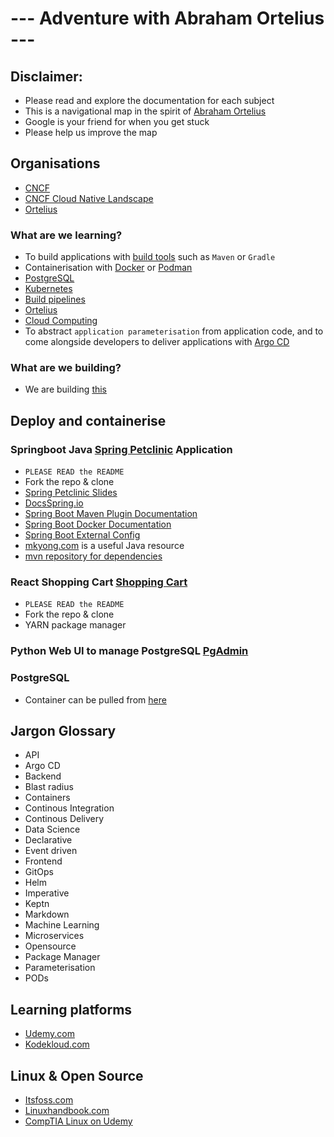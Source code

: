 # --- Adventure with Abraham Ortelius ---

## Disclaimer:
- Please read and explore the documentation for each subject
- This is a navigational map in the spirit of [Abraham Ortelius](https://en.wikipedia.org/wiki/Abraham_Ortelius)
- Google is your friend for when you get stuck
- Please help us improve the map

## Organisations
- [CNCF](https://www.cncf.io/)
- [CNCF Cloud Native Landscape](https://landscape.cncf.io/)
- [Ortelius](https://ortelius.io/)

### What are we learning?
- To build applications with [build tools](https://www.plutora.com/ci-cd-tools/software-build-tools) such as `Maven` or `Gradle`
- Containerisation with [Docker](https://www.docker.com/) or [Podman](https://podman.io/)
- [PostgreSQL](https://www.postgresql.org/)
- [Kubernetes](https://kubernetes.io/)
- [Build pipelines](https://opensource.com/article/19/4/devops-pipeline)
- [Ortelius](https://ortelius.io/)
- [Cloud Computing](https://www.zdnet.com/article/what-is-cloud-computing-everything-you-need-to-know-about-the-cloud/)
- To abstract `application parameterisation` from application code, and to come alongside developers to deliver applications with [Argo CD](https://argo-cd.readthedocs.io/en/stable/user-guide/parameters/)

### What are we building?
- We are building [this](https://filedn.eu/lJEPcSQWQQPRsWJKijxnXCQ/ortelius/gitops/01-ci-dev-ortelius-cloudnative-architecture-poc.html)

## Deploy and containerise
### Springboot Java [Spring Petclinic](https://github.com/spring-projects/spring-petclinic) Application
- `PLEASE READ the README`
- Fork the repo & clone
- [Spring Petclinic Slides](https://speakerdeck.com/michaelisvy/spring-petclinic-sample-application)
- [DocsSpring.io](https://docs.spring.io/)
- [Spring Boot Maven Plugin Documentation](https://docs.spring.io/spring-boot/docs/current/maven-plugin/reference/htmlsingle/#goals-build-image)
- [Spring Boot Docker Documentation](https://spring.io/guides/topicals/spring-boot-docker/)
- [Spring Boot External Config](https://docs.spring.io/spring-boot/docs/current/reference/htmlsingle/#features.external-config)
- [mkyong.com](https://mkyong.com/) is a useful Java resource
- [mvn repository for dependencies](https://mvnrepository.com/)

### React Shopping Cart [Shopping Cart](https://github.com/ikismail/React-ShoppingCart)
- `PLEASE READ the README`
- Fork the repo & clone
- YARN package manager

### Python Web UI to manage PostgreSQL [PgAdmin](https://www.pgadmin.org/)

### PostgreSQL
- Container can be pulled from [here](https://hub.docker.com/_/postgres/)

## Jargon Glossary
- API
- Argo CD
- Backend
- Blast radius
- Containers
- Continous Integration
- Continous Delivery
- Data Science
- Declarative
- Event driven
- Frontend
- GitOps
- Helm
- Imperative
- Keptn
- Markdown
- Machine Learning
- Microservices
- Opensource
- Package Manager
- Parameterisation
- PODs

## Learning platforms
- [Udemy.com](https://udemy.com)
- [Kodekloud.com](https://kodekloud.com)
## Linux & Open Source
- [Itsfoss.com](https://itsfoss.com/)
- [Linuxhandbook.com](https://linuxhandbook.com/)
- [CompTIA Linux on Udemy](https://www.udemy.com/share/1076RM3@wyBekn7-PidnmF_CeNvkQeJjSzd9_9rNkxjrWFaI2hA7e6fQJEnkmWbazI66eyHT/)
